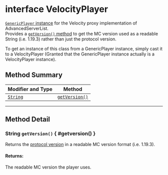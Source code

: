 # <span class="api-type__primitive">interface</span> VelocityPlayer

[`GenericPlayer` instance](../../api/objects/genericplayer.md) for the Velocity proxy implementation of AdvancedServerList.  
Provides a [`getVersion()` method](#getversion()) to get the MC version used as a readable String (i.e. 1.19.3) rather than just the protocol version.

To get an instance of this class from a GenericPlayer instance, simply cast it to a VelocityPlayer (Granted that the GenericPlayer instance actually is a VelocityPlayer instance).

## Method Summary

| Modifier and Type                         | Method                                              |
|-------------------------------------------|-----------------------------------------------------|
| [`String`](#getversion()) | [`getVersion()`](#getversion()) |

----

## Method Detail

### <span class="api-type__class">String</span> `getVersion()` { #getversion() }

Returns the [protocol version](../../api/objects/genericplayer.md#getprotocol()) in a readable MC version format (i.e. 1.19.3).

<h4>Returns:</h4>

The readable MC version the player uses.